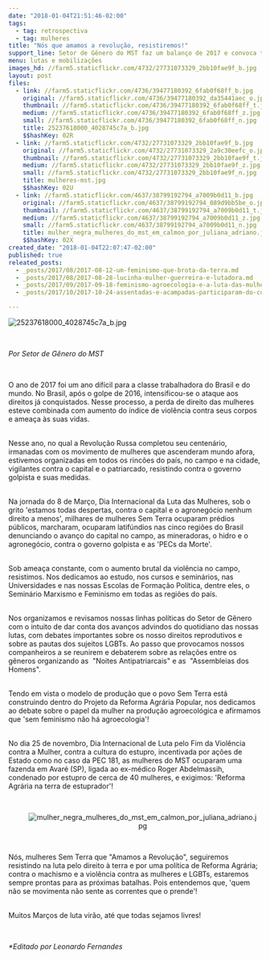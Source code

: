 ```yaml
---
date: "2018-01-04T21:51:46-02:00"
tags:
  - tag: retrospectiva
  - tag: mulheres
title: "Nós que amamos a revolução, resistiremos!"
support_line: Setor de Gênero do MST faz um balanço de 2017 e convoca todas as mulheres a seguirem firmes na luta.
menu: lutas e mobilizações
images_hd: //farm5.staticflickr.com/4732/27731073329_2bb10fae9f_b.jpg
layout: post
files:
  - link: //farm5.staticflickr.com/4736/39477180392_6fab0f68ff_b.jpg
    original: //farm5.staticflickr.com/4736/39477180392_da35441aec_o.jpg
    thumbnail: //farm5.staticflickr.com/4736/39477180392_6fab0f68ff_t.jpg
    medium: //farm5.staticflickr.com/4736/39477180392_6fab0f68ff_z.jpg
    small: //farm5.staticflickr.com/4736/39477180392_6fab0f68ff_n.jpg
    title: 25237618000_4028745c7a_b.jpg
    $$hashKey: 02R
  - link: //farm5.staticflickr.com/4732/27731073329_2bb10fae9f_b.jpg
    original: //farm5.staticflickr.com/4732/27731073329_2a9c30eefc_o.jpg
    thumbnail: //farm5.staticflickr.com/4732/27731073329_2bb10fae9f_t.jpg
    medium: //farm5.staticflickr.com/4732/27731073329_2bb10fae9f_z.jpg
    small: //farm5.staticflickr.com/4732/27731073329_2bb10fae9f_n.jpg
    title: mulheres-mst.jpg
    $$hashKey: 02U
  - link: //farm5.staticflickr.com/4637/38799192794_a7009b0d11_b.jpg
    original: //farm5.staticflickr.com/4637/38799192794_089d9bb5be_o.jpg
    thumbnail: //farm5.staticflickr.com/4637/38799192794_a7009b0d11_t.jpg
    medium: //farm5.staticflickr.com/4637/38799192794_a7009b0d11_z.jpg
    small: //farm5.staticflickr.com/4637/38799192794_a7009b0d11_n.jpg
    title: mulher_negra_mulheres_do_mst_em_calmon_por_juliana_adriano.jpg
    $$hashKey: 02X
created_date: "2018-01-04T22:07:47-02:00"
published: true
releated_posts:
  - _posts/2017/08/2017-08-12-um-feminismo-que-brota-da-terra.md
  - _posts/2017/08/2017-08-28-lucinha-mulher-guerreira-e-lutadora.md
  - _posts/2017/09/2017-09-18-feminismo-agroecologia-e-a-luta-das-mulheres-norteiam-os-debates-do-2o-dia-o-x-congresso-de-agroecologia.md
  - _posts/2017/10/2017-10-24-assentadas-e-acampadas-participaram-do-curso-marxismo-e-feminismo-em-viamao-rs.md

---
```

<p><img alt="25237618000_4028745c7a_b.jpg" src="//farm5.staticflickr.com/4736/39477180392_6fab0f68ff_b.jpg" /></p>

<p>&nbsp;</p>

<p><em>Por Setor de G&ecirc;nero do MST</em></p>

<p>&nbsp;</p>

<p>O ano de 2017 foi um ano dif&iacute;cil para a classe trabalhadora do Brasil e do mundo. No Brasil, ap&oacute;s o golpe de 2016, intensificou-se o ataque aos direitos j&aacute; conquistados. Nesse processo, a perda de direito das mulheres esteve combinada com aumento do &iacute;ndice de viol&ecirc;ncia contra seus corpos e amea&ccedil;a &agrave;s suas vidas.</p>

<p><br />
Nesse ano, no qual a Revolu&ccedil;&atilde;o Russa completou seu centen&aacute;rio, irmanadas com os movimento de mulheres que ascenderam mundo afora, estivemos organizadas em todos os rinc&otilde;es do pa&iacute;s, no campo e na cidade, vigilantes contra o capital e o patriarcado, resistindo contra o governo golpista e suas medidas.</p>

<p><br />
Na jornada do 8 de Mar&ccedil;o, Dia Internacional da Luta das Mulheres, sob o grito &#39;estamos todas despertas, contra o capital e o agroneg&oacute;cio nenhum direito a menos&#39;, milhares de mulheres Sem Terra ocuparam pr&eacute;dios p&uacute;blicos, marcharam, ocuparam latif&uacute;ndios nas cinco regi&otilde;es do Brasil denunciando o avan&ccedil;o do capital no campo, as mineradoras, o hidro e o agroneg&oacute;cio, contra o governo golpista e as &#39;PECs da Morte&#39;.</p>

<p><br />
Sob amea&ccedil;a constante, com o aumento brutal da viol&ecirc;ncia no campo, resistimos. Nos dedicamos ao estudo, nos cursos e semin&aacute;rios, nas Universidades e nas nossas Escolas de Forma&ccedil;&atilde;o Pol&iacute;tica, dentre eles, o Semin&aacute;rio Marxismo e Feminismo em todas as regi&otilde;es do pa&iacute;s.&nbsp;</p>

<p><br />
Nos organizamos e revisamos nossas linhas pol&iacute;ticas do Setor de G&ecirc;nero com o intuito de dar conta dos avan&ccedil;os advindos do quotidiano das nossas lutas, com debates importantes sobre os nosso direitos reprodutivos e sobre as pautas dos sujeitos LGBTs. Ao passo que provocamos nossos companheiros a se reunirem e debaterem sobre as rela&ccedil;&otilde;es entre os g&ecirc;neros organizando as&nbsp; &quot;Noites Antipatriarcais&quot; e as&nbsp; &quot;Assembleias dos Homens&quot;.</p>

<p><br />
Tendo em vista o modelo de produ&ccedil;&atilde;o que o povo Sem Terra est&aacute; construindo dentro do Projeto da Reforma Agr&aacute;ria Popular, nos dedicamos ao debate sobre o papel da mulher na produ&ccedil;&atilde;o agroecol&oacute;gica e afirmamos que &#39;sem feminismo n&atilde;o h&aacute; agroecologia&#39;!</p>

<p><br />
No dia 25 de novembro, Dia Internacional de Luta pelo Fim da Viol&ecirc;ncia contra a Mulher, contra a cultura do estupro, incentivada por a&ccedil;&otilde;es de Estado como no caso da PEC 181, as mulheres do MST ocuparam uma fazenda em Avar&eacute; (SP), ligada ao ex-m&eacute;dico Roger Abdelmassih, condenado por estupro de cerca de 40 mulheres, e exigimos: &#39;Reforma Agr&aacute;ria na terra de estuprador&#39;!<br />
&nbsp;</p>

<div style="text-align:center">
<figure class="image" style="display:inline-block"><img alt="mulher_negra_mulheres_do_mst_em_calmon_por_juliana_adriano.jpg" src="//farm5.staticflickr.com/4637/38799192794_a7009b0d11_b.jpg" />
<figcaption></figcaption>
</figure>
</div>

<p><br />
N&oacute;s, mulheres Sem Terra que &quot;Amamos a Revolu&ccedil;&atilde;o&quot;, seguiremos resistindo na luta pelo direito &agrave; terra e por uma pol&iacute;tica de Reforma Agr&aacute;ria; contra o machismo e a viol&ecirc;ncia contra as mulheres e LGBTs, estaremos sempre prontas para as pr&oacute;ximas batalhas. Pois entendemos que, &#39;quem n&atilde;o se movimenta n&atilde;o sente as correntes que o prende&#39;!</p>

<p><br />
Muitos Mar&ccedil;os de luta vir&atilde;o, at&eacute; que todas sejamos livres!</p>

<p>&nbsp;</p>

<p><em>*Editado por Leonardo Fernandes</em></p>

<div class="webpki_lacunasoftware_com" id="webpki_lacunasoftware_com" style="display: none;">&nbsp;</div>
